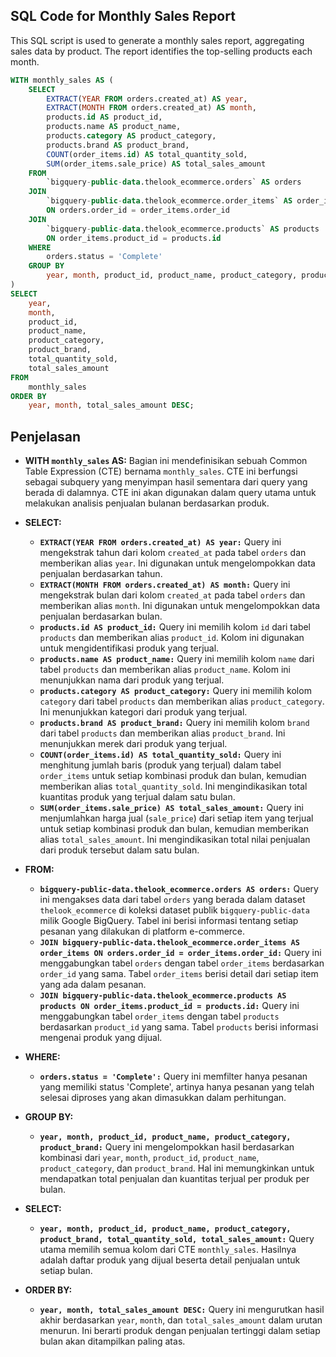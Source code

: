 ## SQL Code for Monthly Sales Report

This SQL script is used to generate a monthly sales report, aggregating sales data by product. The report identifies the top-selling products each month.

```sql
WITH monthly_sales AS (
    SELECT
        EXTRACT(YEAR FROM orders.created_at) AS year,
        EXTRACT(MONTH FROM orders.created_at) AS month,
        products.id AS product_id,
        products.name AS product_name,
        products.category AS product_category,
        products.brand AS product_brand,
        COUNT(order_items.id) AS total_quantity_sold,
        SUM(order_items.sale_price) AS total_sales_amount
    FROM
        `bigquery-public-data.thelook_ecommerce.orders` AS orders
    JOIN
        `bigquery-public-data.thelook_ecommerce.order_items` AS order_items
        ON orders.order_id = order_items.order_id
    JOIN
        `bigquery-public-data.thelook_ecommerce.products` AS products
        ON order_items.product_id = products.id
    WHERE
        orders.status = 'Complete'
    GROUP BY
        year, month, product_id, product_name, product_category, product_brand
)
SELECT
    year,
    month,
    product_id,
    product_name,
    product_category,
    product_brand,
    total_quantity_sold,
    total_sales_amount
FROM
    monthly_sales
ORDER BY
    year, month, total_sales_amount DESC;
```

## Penjelasan

- **WITH `monthly_sales` AS:** Bagian ini mendefinisikan sebuah Common Table Expression (CTE) bernama `monthly_sales`. CTE ini berfungsi sebagai subquery yang menyimpan hasil sementara dari query yang berada di dalamnya. CTE ini akan digunakan dalam query utama untuk melakukan analisis penjualan bulanan berdasarkan produk.
  
- **SELECT:**
  - **`EXTRACT(YEAR FROM orders.created_at) AS year:`** Query ini mengekstrak tahun dari kolom `created_at` pada tabel `orders` dan memberikan alias `year`. Ini digunakan untuk mengelompokkan data penjualan berdasarkan tahun.
  - **`EXTRACT(MONTH FROM orders.created_at) AS month:`** Query ini mengekstrak bulan dari kolom `created_at` pada tabel `orders` dan memberikan alias `month`. Ini digunakan untuk mengelompokkan data penjualan berdasarkan bulan.
  - **`products.id AS product_id:`** Query ini memilih kolom `id` dari tabel `products` dan memberikan alias `product_id`. Kolom ini digunakan untuk mengidentifikasi produk yang terjual.
  - **`products.name AS product_name:`** Query ini memilih kolom `name` dari tabel `products` dan memberikan alias `product_name`. Kolom ini menunjukkan nama dari produk yang terjual.
  - **`products.category AS product_category:`** Query ini memilih kolom `category` dari tabel `products` dan memberikan alias `product_category`. Ini menunjukkan kategori dari produk yang terjual.
  - **`products.brand AS product_brand:`** Query ini memilih kolom `brand` dari tabel `products` dan memberikan alias `product_brand`. Ini menunjukkan merek dari produk yang terjual.
  - **`COUNT(order_items.id) AS total_quantity_sold:`** Query ini menghitung jumlah baris (produk yang terjual) dalam tabel `order_items` untuk setiap kombinasi produk dan bulan, kemudian memberikan alias `total_quantity_sold`. Ini mengindikasikan total kuantitas produk yang terjual dalam satu bulan.
  - **`SUM(order_items.sale_price) AS total_sales_amount:`** Query ini menjumlahkan harga jual (`sale_price`) dari setiap item yang terjual untuk setiap kombinasi produk dan bulan, kemudian memberikan alias `total_sales_amount`. Ini mengindikasikan total nilai penjualan dari produk tersebut dalam satu bulan.

- **FROM:**
  - **`bigquery-public-data.thelook_ecommerce.orders AS orders:`** Query ini mengakses data dari tabel `orders` yang berada dalam dataset `thelook_ecommerce` di koleksi dataset publik `bigquery-public-data` milik Google BigQuery. Tabel ini berisi informasi tentang setiap pesanan yang dilakukan di platform e-commerce.
  - **`JOIN bigquery-public-data.thelook_ecommerce.order_items AS order_items ON orders.order_id = order_items.order_id:`** Query ini menggabungkan tabel `orders` dengan tabel `order_items` berdasarkan `order_id` yang sama. Tabel `order_items` berisi detail dari setiap item yang ada dalam pesanan.
  - **`JOIN bigquery-public-data.thelook_ecommerce.products AS products ON order_items.product_id = products.id:`** Query ini menggabungkan tabel `order_items` dengan tabel `products` berdasarkan `product_id` yang sama. Tabel `products` berisi informasi mengenai produk yang dijual.

- **WHERE:**
  - **`orders.status = 'Complete':`** Query ini memfilter hanya pesanan yang memiliki status 'Complete', artinya hanya pesanan yang telah selesai diproses yang akan dimasukkan dalam perhitungan.

- **GROUP BY:**
  - **`year, month, product_id, product_name, product_category, product_brand:`** Query ini mengelompokkan hasil berdasarkan kombinasi dari `year`, `month`, `product_id`, `product_name`, `product_category`, dan `product_brand`. Hal ini memungkinkan untuk mendapatkan total penjualan dan kuantitas terjual per produk per bulan.

- **SELECT:**
  - **`year, month, product_id, product_name, product_category, product_brand, total_quantity_sold, total_sales_amount:`** Query utama memilih semua kolom dari CTE `monthly_sales`. Hasilnya adalah daftar produk yang dijual beserta detail penjualan untuk setiap bulan.

- **ORDER BY:**
  - **`year, month, total_sales_amount DESC:`** Query ini mengurutkan hasil akhir berdasarkan `year`, `month`, dan `total_sales_amount` dalam urutan menurun. Ini berarti produk dengan penjualan tertinggi dalam setiap bulan akan ditampilkan paling atas.
